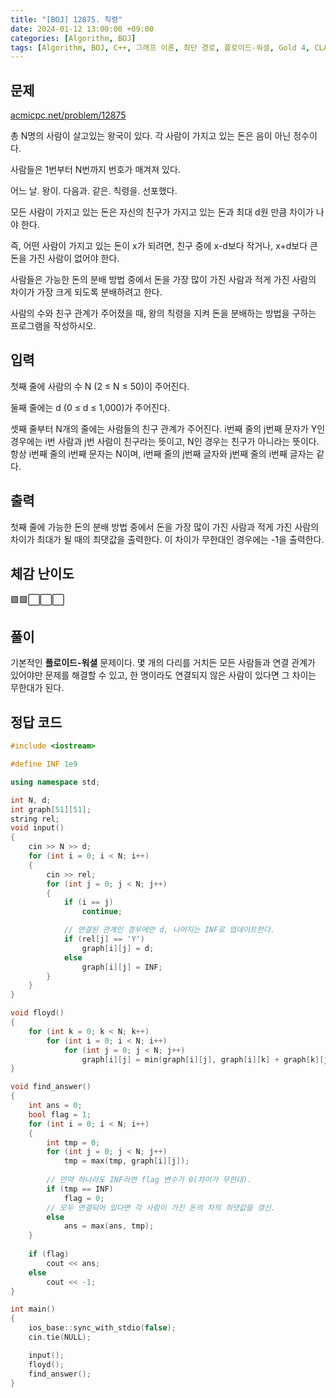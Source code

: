 ```yaml
---
title: "[BOJ] 12875. 칙령"
date: 2024-01-12 13:00:00 +09:00
categories: [Algorithm, BOJ]
tags: [Algorithm, BOJ, C++, 그래프 이론, 최단 경로, 플로이드-워셜, Gold 4, CLASS 5]
---
```

## **문제**
[acmicpc.net/problem/12875](https://www.acmicpc.net/problem/12875)
<br>

총 N명의 사람이 살고있는 왕국이 있다. 각 사람이 가지고 있는 돈은 음이 아닌 정수이다.

사람들은 1번부터 N번까지 번호가 매겨져 있다.

어느 날. 왕이. 다음과. 같은. 칙령을. 선포했다.

모든 사람이 가지고 있는 돈은 자신의 친구가 가지고 있는 돈과 최대 d원 만큼 차이가 나야 한다.

즉, 어떤 사람이 가지고 있는 돈이 x가 되려면, 친구 중에 x-d보다 작거나, x+d보다 큰 돈을 가진 사람이 없어야 한다.

사람들은 가능한 돈의 분배 방법 중에서 돈을 가장 많이 가진 사람과 적게 가진 사람의 차이가 가장 크게 되도록 분배하려고 한다.

사람의 수와 친구 관계가 주어졌을 때, 왕의 칙령을 지켜 돈을 분배하는 방법을 구하는 프로그램을 작성하시오.
<br>

## **입력**
첫째 줄에 사람의 수 N (2 ≤ N ≤ 50)이 주어진다. 

둘째 줄에는 d (0 ≤ d ≤ 1,000)가 주어진다.

셋째 줄부터 N개의 줄에는 사람들의 친구 관계가 주어진다. i번째 줄의 j번째 문자가 Y인 경우에는 i번 사람과 j번 사람이 친구라는 뜻이고, N인 경우는 친구가 아니라는 뜻이다. 항상 i번째 줄의 i번째 문자는 N이며, i번째 줄의 j번째 글자와 j번째 줄의 i번째 글자는 같다.
<br>

## **출력**
첫째 줄에 가능한 돈의 분배 방법 중에서 돈을 가장 많이 가진 사람과 적게 가진 사람의 차이가 최대가 될 때의 최댓값을 출력한다. 이 차이가 무한대인 경우에는 -1을 출력한다.
<br>

## **체감 난이도**
🟩🟩⬜⬜⬜
<br>

## **풀이**
기본적인 **플로이드-워셜** 문제이다. 몇 개의 다리를 거치든 모든 사람들과 연결 관계가 있어야만 문제를 해결할 수 있고, 한 명이라도 연결되지 않은 사람이 있다면 그 차이는 무한대가 된다.
<br>

## **정답 코드**
```c++
#include <iostream>

#define INF 1e9

using namespace std;

int N, d;
int graph[51][51];
string rel;
void input()
{
    cin >> N >> d;
    for (int i = 0; i < N; i++)
    {
        cin >> rel;
        for (int j = 0; j < N; j++)
        {
            if (i == j)
                continue;

            // 연결된 관계인 경우에만 d, 나머지는 INF로 업데이트한다.
            if (rel[j] == 'Y')
                graph[i][j] = d;
            else
                graph[i][j] = INF;
        }
    }
}

void floyd()
{
    for (int k = 0; k < N; k++)
        for (int i = 0; i < N; i++)
            for (int j = 0; j < N; j++)
                graph[i][j] = min(graph[i][j], graph[i][k] + graph[k][j]);
}

void find_answer()
{
    int ans = 0;
    bool flag = 1;
    for (int i = 0; i < N; i++)
    {
        int tmp = 0;
        for (int j = 0; j < N; j++)
            tmp = max(tmp, graph[i][j]);
        
        // 만약 하나라도 INF라면 flag 변수가 0(차이가 무한대).
        if (tmp == INF)
            flag = 0;
        // 모두 연결되어 있다면 각 사람이 가진 돈의 차의 최댓값을 갱신.
        else
            ans = max(ans, tmp);
    }
    
    if (flag)
        cout << ans;
    else
        cout << -1;
}

int main()
{
    ios_base::sync_with_stdio(false);
    cin.tie(NULL);

    input();
    floyd();
    find_answer();
}
```
